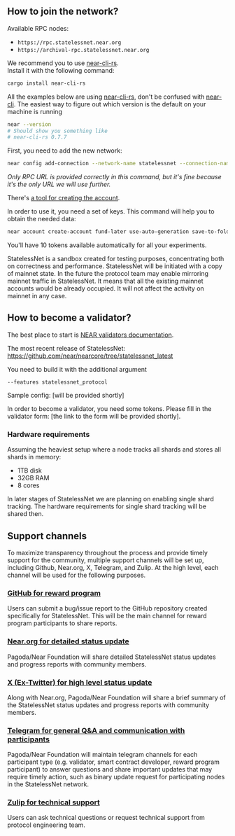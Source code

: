 ## How to join the network?

Available RPC nodes:
* `https://rpc.statelessnet.near.org`
* `https://archival-rpc.statelessnet.near.org`

We recommend you to use [near-cli-rs](https://docs.near.org/tools/near-cli-rs).  
Install it with the following command:
```bash
cargo install near-cli-rs
```
All the examples below are using [near-cli-rs](https://docs.near.org/tools/near-cli-rs), don't be confused with [near-cli](https://docs.near.org/tools/near-cli). The easiest way to figure out which version is the default on your machine is running
```bash
near --version
# Should show you something like
# near-cli-rs 0.7.7
```

First, you need to add the new network:
```bash
near config add-connection --network-name statelessnet --connection-name statelessnet --rpc-url https://rpc.statelessnet.near.org/ --wallet-url https://rpc.statelessnet.near.org/ --explorer-transaction-url https://rpc.statelessnet.near.org/
```
*Only RPC URL is provided correctly in this command, but it's fine because it's the only URL we will use further.*

There's [a tool for creating the account](https://sw4-account-creator-g55a3i3lmq-ey.a.run.app/.).

In order to use it, you need a set of keys. This command will help you to obtain the needed data:
```bash
near account create-account fund-later use-auto-generation save-to-folder ./<your-account-name>.statelessnet
```

You'll have 10 tokens available automatically for all your experiments.

StatelessNet is a sandbox created for testing purposes, concentrating both on correctness and performance.
StatelessNet will be initiated with a copy of mainnet state.
In the future the protocol team may enable mirroring mainnet traffic in StatelessNet.
It means that all the existing mainnet accounts would be already occupied.
It will not affect the activity on mainnet in any case.

## How to become a validator?

The best place to start is [NEAR validators documentation](https://near-nodes.io/validator/compile-and-run-a-node).

The most recent release of StatelessNet: https://github.com/near/nearcore/tree/statelessnet_latest

You need to build it with the additional argument
```
--features statelessnet_protocol
```

Sample config: [will be provided shortly]

In order to become a validator, you need some tokens.
Please fill in the validator form: [the link to the form will be provided shortly].

### Hardware requirements

Assuming the heaviest setup where a node tracks all shards and stores all shards in memory:
- 1TB disk
- 32GB RAM
- 8 cores

In later stages of StatelessNet we are planning on enabling single shard tracking.
The hardware requirements for single shard tracking will be shared then.

## Support channels
To maximize transparency throughout the process and provide timely support for the community, multiple support channels will be set up, including Github, Near.org, X, Telegram, and Zulip. At the high level, each channel will be used for the following purposes.

### [GitHub for reward program](https://github.com/near/stakewars-iv/tree/main/reward-program)
Users can submit a bug/issue report to the GitHub repository created specifically for StatelessNet. This will be the main channel for reward program participants to share reports.

### [Near.org for detailed status update](https://near.social/mob.near/widget/ProfilePage?accountId=stake-wars.near)
Pagoda/Near Foundation will share detailed StatelessNet status updates and progress reports with community members.

### [X (Ex-Twitter) for high level status update](https://twitter.com/NearStakeWars)
Along with Near.org, Pagoda/Near Foundation will share a brief summary of the StatelessNet status updates and progress reports with community members.

### [Telegram for general Q&A and communication with participants](https://t.me/near_stake_wars)
Pagoda/Near Foundation will maintain telegram channels for each participant type (e.g. validator, smart contract developer, reward program participant) to answer questions and share important updates that may require timely action, such as binary update request for participating nodes in the StatelessNet network.

### [Zulip for technical support](https://near.zulipchat.com/#narrow/stream/422293-pagoda.2Fcore.2Fstake-wars-iv/)
Users can ask technical questions or request technical support from protocol engineering team.
